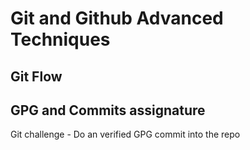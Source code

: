 # Git and Github Advanced Techniques

## Git Flow

## GPG and Commits assignature

Git challenge - Do an verified GPG commit into the repo
